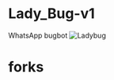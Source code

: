 # Lady_Bug-v1
WhatsApp bugbot
![Ladybug](https://github.com/user-attachments/assets/a43f05ce-c3fd-4410-b9be-e26e5d3ae761)

# forks
